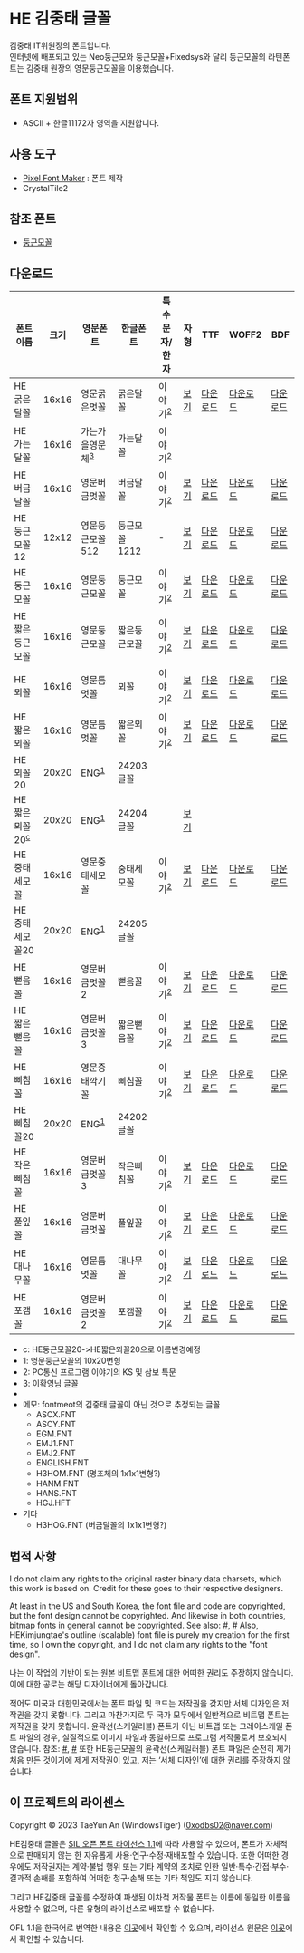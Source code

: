 # HE 김중태 글꼴
김중태 IT위원장의 폰트입니다.<br>
인터넷에 배포되고 있는 Neo둥근모와 둥근모꼴+Fixedsys와 달리 둥근모꼴의 라틴폰트는 김중태 원장의 영문둥근모꼴을 이용했습니다. 

## 폰트 지원범위
* ASCII + 한글11172자 영역을 지원합니다.

## 사용 도구
* [Pixel Font Maker](https://github.com/wintiger0222/pixel-font-maker) : 폰트 제작
* CrystalTile2

## 참조 폰트
* [둥근모꼴](https://ith.kr/about/font.html)

## 다운로드

| 폰트이름 | 크기 | 영문폰트 | 한글폰트 | 특수문자/한자 | 자형 | TTF |  WOFF2 |  BDF |
| ------- | ---- | ---- | ---- | ---- | ---- | ---- | ---- | ---- |
| HE굵은달꼴 | 16x16 | 영문굵은멋꼴 | 굵은달꼴 | 이야기<sup>[2](#footnote_2)</sup> | [보기](https://lsfont.quiple.dev/#https://wintiger0222.github.io/Silhoua_font/HEKimjungtae/HEGulgeunDalkkol.ttf)  | [다운로드](https://wintiger0222.github.io/Silhoua_font/HEKimjungtae/HEGulgeunDalkkol.ttf)   | [다운로드](https://wintiger0222.github.io/Silhoua_font/HEKimjungtae/HEGulgeunDalkkol.woff2)    | [다운로드](https://wintiger0222.github.io/Silhoua_font/HEKimjungtae/HEGulgeunDalkkol.bdf)    |
| HE가는달꼴 | 16x16 | 가는가을영문체<sup>[3](#footnote_3)</sup> | 가는달꼴 | 이야기<sup>[2](#footnote_2)</sup> |
| HE버금달꼴 | 16x16 | 영문버금멋꼴 | 버금달꼴 | 이야기<sup>[2](#footnote_2)</sup> | [보기](https://lsfont.quiple.dev/#https://wintiger0222.github.io/Silhoua_font/HEKimjungtae/HEBeogeumDalkkol.ttf)  | [다운로드](https://wintiger0222.github.io/Silhoua_font/HEKimjungtae/HEBeogeumDalkkol.ttf)   | [다운로드](https://wintiger0222.github.io/Silhoua_font/HEKimjungtae/HEBeogeumDalkkol.woff2)    | [다운로드](https://wintiger0222.github.io/Silhoua_font/HEKimjungtae/HEBeogeumDalkkol.bdf)    |
| HE둥근모꼴12 | 12x12| 영문둥근모꼴512 | 둥근모꼴1212 | - | [보기](https://lsfont.quiple.dev/#https://wintiger0222.github.io/Silhoua_font/HEKimjungtae/HEDunggeunmokkol12.ttf)  | [다운로드](https://wintiger0222.github.io/Silhoua_font/HEKimjungtae/HEDunggeunmokkol12.ttf)   | [다운로드](https://wintiger0222.github.io/Silhoua_font/HEKimjungtae/HEDunggeunmokkol12.woff2)    | [다운로드](https://wintiger0222.github.io/Silhoua_font/HEKimjungtae/HEDunggeunmokkol12.bdf)    |
| HE둥근모꼴 | 16x16 | 영문둥근모꼴 | 둥근모꼴 | 이야기<sup>[2](#footnote_2)</sup> | [보기](https://lsfont.quiple.dev/#https://wintiger0222.github.io/Silhoua_font/HEKimjungtae/HEDunggeunmokkol.ttf)  | [다운로드](https://wintiger0222.github.io/Silhoua_font/HEKimjungtae/HEDunggeunmokkol.ttf)   | [다운로드](https://wintiger0222.github.io/Silhoua_font/HEKimjungtae/HEDunggeunmokkol.woff2)    | [다운로드](https://wintiger0222.github.io/Silhoua_font/HEKimjungtae/HEDunggeunmokkol.bdf)    |
| HE짧은둥근모꼴 | 16x16 | 영문둥근모꼴 | 짧은둥근모꼴 | 이야기<sup>[2](#footnote_2)</sup> | [보기](https://lsfont.quiple.dev/#https://wintiger0222.github.io/Silhoua_font/HEKimjungtae/HEJjalbeunDunggeunmokkol.ttf)  | [다운로드](https://wintiger0222.github.io/Silhoua_font/HEKimjungtae/HEJjalbeunDunggeunmokkol.ttf)   | [다운로드](https://wintiger0222.github.io/Silhoua_font/HEKimjungtae/HEJjalbeunDunggeunmokkol.woff2)    | [다운로드](https://wintiger0222.github.io/Silhoua_font/HEKimjungtae/HEJjalbeunDunggeunmokkol.bdf)    |
| HE뫼꼴 | 16x16 | 영문틈멋꼴 | 뫼꼴 | 이야기<sup>[2](#footnote_2)</sup> | [보기](https://lsfont.quiple.dev/#https://wintiger0222.github.io/Silhoua_font/HEKimjungtae/HEMoekkol.ttf)  | [다운로드](https://wintiger0222.github.io/Silhoua_font/HEKimjungtae/HEMoekkol.ttf)   | [다운로드](https://wintiger0222.github.io/Silhoua_font/HEKimjungtaeHEMoekkol/.woff2)    | [다운로드](https://wintiger0222.github.io/Silhoua_font/HEKimjungtae/HEMoekkol.bdf)    |
| HE짧은뫼꼴 | 16x16 | 영문틈멋꼴 | 짧은뫼꼴 | 이야기<sup>[2](#footnote_2)</sup> | [보기](https://lsfont.quiple.dev/#https://wintiger0222.github.io/Silhoua_font/HEKimjungtae/HEJjalbeunMoekkol.ttf)  | [다운로드](https://wintiger0222.github.io/Silhoua_font/HEKimjungtae/HEJjalbeunMoekkol.ttf)   | [다운로드](https://wintiger0222.github.io/Silhoua_font/HEKimjungtae/HEJjalbeunMoekkol.woff2)    | [다운로드](https://wintiger0222.github.io/Silhoua_font/HEKimjungtae/HEJjalbeunMoekkol.bdf)    |
| HE뫼꼴20 | 20x20 | ENG<sup>[1](#footnote_1)</sup>  | 24203글꼴 |
| HE짧은뫼꼴20<sup>[c](#footnote_c)</sup> | 20x20 | ENG<sup>[1](#footnote_1)</sup> | 24204글꼴 |  | [보기](https://lsfont.quiple.dev/#https://wintiger0222.github.io/Silhoua_font/HEKimjungtae/HEDunggeunmokkol20.ttf)  |    |     |     |
| HE중태세모꼴 | 16x16 |  영문중태세모꼴 | 중태세모꼴 | 이야기<sup>[2](#footnote_2)</sup> | [보기](https://lsfont.quiple.dev/#https://wintiger0222.github.io/Silhoua_font/HEKimjungtae/HEJungtaesemokkol.ttf)  | [다운로드](https://wintiger0222.github.io/Silhoua_font/HEKimjungtae/HEJungtaesemokkol.ttf)   | [다운로드](https://wintiger0222.github.io/Silhoua_font/HEKimjungtae/HEJungtaesemokkol.woff2)    | [다운로드](https://wintiger0222.github.io/Silhoua_font/HEKimjungtae/HEJungtaesemokkol.bdf)    |
| HE중태세모꼴20 | 20x20 | ENG<sup>[1](#footnote_1)</sup>   | 24205글꼴 |
| HE뻗음꼴 | 16x16 | 영문버금멋꼴2 | 뻗음꼴 | 이야기<sup>[2](#footnote_2)</sup> | [보기](https://lsfont.quiple.dev/#https://wintiger0222.github.io/Silhoua_font/HEKimjungtae/HEPpeodeumkkol.ttf)  | [다운로드](https://wintiger0222.github.io/Silhoua_font/HEKimjungtae/HEPpeodeumkkol.ttf)   | [다운로드](https://wintiger0222.github.io/Silhoua_font/HEKimjungtae/HEPpeodeumkkol.woff2)    | [다운로드](https://wintiger0222.github.io/Silhoua_font/HEKimjungtae/HEPpeodeumkkol.bdf)    |
| HE짧은뻗음꼴 | 16x16 | 영문버금멋꼴3 | 짧은뻗음꼴 | 이야기<sup>[2](#footnote_2)</sup> | [보기](https://lsfont.quiple.dev/#https://wintiger0222.github.io/Silhoua_font/HEKimjungtae/HEJjalbeunPpeodeumkkol.ttf)  | [다운로드](https://wintiger0222.github.io/Silhoua_font/HEKimjungtae/HEJjalbeunPpeodeumkkol.ttf)   | [다운로드](https://wintiger0222.github.io/Silhoua_font/HEKimjungtae/HEJjalbeunPpeodeumkkol.woff2)    | [다운로드](https://wintiger0222.github.io/Silhoua_font/HEKimjungtae/HEJjalbeunPpeodeumkkol.bdf)    |
| HE삐침꼴 | 16x16 | 영문중태깍기꼴 | 삐침꼴 | 이야기<sup>[2](#footnote_2)</sup> | [보기](https://lsfont.quiple.dev/#https://wintiger0222.github.io/Silhoua_font/HEKimjungtae/HEPpichimkkol.ttf)  | [다운로드](https://wintiger0222.github.io/Silhoua_font/HEKimjungtae/HEPpichimkkol.ttf)   | [다운로드](https://wintiger0222.github.io/Silhoua_font/HEKimjungtae/HEPpichimkkol.woff2)    | [다운로드](https://wintiger0222.github.io/Silhoua_font/HEKimjungtae/HEPpichimkkol.bdf)    |
| HE삐침꼴20 | 20x20 |  ENG<sup>[1](#footnote_1)</sup>  | 24202글꼴 |
| HE작은삐침꼴 | 16x16 | 영문버금멋꼴3 | 작은삐침꼴 | 이야기<sup>[2](#footnote_2)</sup> | [보기](https://lsfont.quiple.dev/#https://wintiger0222.github.io/Silhoua_font/HEKimjungtae/HEJageunppichimkkol.ttf)  | [다운로드](https://wintiger0222.github.io/Silhoua_font/HEKimjungtae/HEJageunppichimkkol.ttf)   | [다운로드](https://wintiger0222.github.io/Silhoua_font/HEKimjungtae/HEJageunppichimkkol.woff2)    | [다운로드](https://wintiger0222.github.io/Silhoua_font/HEKimjungtae/HEJageunppichimkkol.bdf)    |
| HE풀잎꼴 | 16x16 | 영문버금멋꼴 | 풀잎꼴 | 이야기<sup>[2](#footnote_2)</sup> | [보기](https://lsfont.quiple.dev/#https://wintiger0222.github.io/Silhoua_font/HEKimjungtae/HEPuripkkol.ttf)  | [다운로드](https://wintiger0222.github.io/Silhoua_font/HEKimjungtae/HEPuripkkol.ttf)   | [다운로드](https://wintiger0222.github.io/Silhoua_font/HEKimjungtae/HEPuripkkol.woff2)    | [다운로드](https://wintiger0222.github.io/Silhoua_font/HEKimjungtae/HEPuripkkol.bdf)    |
| HE대나무꼴 | 16x16 |영문틈멋꼴  | 대나무꼴 | 이야기<sup>[2](#footnote_2)</sup> | [보기](https://lsfont.quiple.dev/#https://wintiger0222.github.io/Silhoua_font/HEKimjungtae/HEDaenamukkol.ttf)  | [다운로드](https://wintiger0222.github.io/Silhoua_font/HEKimjungtae/HEDaenamukkol.ttf)   | [다운로드](https://wintiger0222.github.io/Silhoua_font/HEKimjungtae/HEDaenamukkol.woff2)    | [다운로드](https://wintiger0222.github.io/Silhoua_font/HEKimjungtae/HEDaenamukkol.bdf)    |
| HE포갬꼴 | 16x16 | 영문버금멋꼴2 | 포갬꼴 | 이야기<sup>[2](#footnote_2)</sup> | [보기](https://lsfont.quiple.dev/#https://wintiger0222.github.io/Silhoua_font/HEKimjungtae/HEPogaemkkol.ttf)  | [다운로드](https://wintiger0222.github.io/Silhoua_font/HEKimjungtae/HEPogaemkkol.ttf)   | [다운로드](https://wintiger0222.github.io/Silhoua_font/HEKimjungtae/HEPogaemkkol.woff2)    | [다운로드](https://wintiger0222.github.io/Silhoua_font/HEKimjungtae/HEPogaemkkol.bdf)    |

* <a name="footnote_c">c</a>: HE둥근모꼴20->HE짧은뫼꼴20으로 이름변경예정
* <a name="footnote_1">1</a>: 영문둥근모꼴의 10x20변형
* <a name="footnote_2">2</a>: PC통신 프로그램 이야기의 KS 및 삼보 특문
* <a name="footnote_3">3</a>: 이확영님 글꼴
* 
* 메모: fontmeot의 김중태 글꼴이 아닌 것으로 추정되는 글꼴 
  * ASCX.FNT
  * ASCY.FNT
  * EGM.FNT
  * EMJ1.FNT
  * EMJ2.FNT
  * ENGLISH.FNT
  * H3HOM.FNT (명조체의 1x1x1변형?)
  * HANM.FNT
  * HANS.FNT
  * HGJ.HFT
* 기타
  * H3HOG.FNT (버금달꼴의 1x1x1변형?)
  
## 법적 사항
I do not claim any rights to the original raster binary data charsets, which this work is based on. Credit for these goes to their respective designers.

At least in the US and South Korea, the font file and code are copyrighted, but the font design cannot be copyrighted. And likewise in both countries, bitmap fonts in general cannot be copyrighted. See also: [#](https://int10h.org/oldschool-pc-fonts/readme/#legal_stuff), [#](http://kasanlaw.com/bbs/board.php?bo_table=sub04_2&wr_id=226) Also, HEKimjungtae's outline (scalable) font file is purely my creation for the first time, so I own the copyright, and I do not claim any rights to the "font design".

나는 이 작업의 기반이 되는 원본 비트맵 폰트에 대한 어떠한 권리도 주장하지 않습니다. 이에 대한 공로는 해당 디자이너에게 돌아갑니다.

적어도 미국과 대한민국에서는 폰트 파일 및 코드는 저작권을 갖지만 서체 디자인은 저작권을 갖지 못합니다. 그리고 마찬가지로 두 국가 모두에서 일반적으로 비트맵 폰트는 저작권을 갖지 못합니다. 윤곽선(스케일러블) 폰트가 아닌 비트맵 또는 그레이스케일 폰트 파일의 경우, 실질적으로 이미지 파일과 동일하므로 프로그램 저작물로서 보호되지 않습니다. 참조: [#](https://int10h.org/oldschool-pc-fonts/readme/#legal_stuff), [#](http://kasanlaw.com/bbs/board.php?bo_table=sub04_2&wr_id=226) 또한 HE둥근모꼴의 윤곽선(스케일러블) 폰트 파일은 순전히 제가 처음 만든 것이기에 제게 저작권이 있고, 저는 ‘서체 디자인’에 대한 권리를 주장하지 않습니다.

## 이 프로젝트의 라이센스
Copyright © 2023 TaeYun An (WindowsTiger) (0xodbs02@naver.com)

HE김중태 글꼴은 [SIL 오픈 폰트 라이선스 1.1](https://scripts.sil.org/cms/scripts/page.php?site_id=nrsi&id=OFL)에 따라 사용할 수 있으며, 폰트가 자체적으로 판매되지 않는 한 자유롭게 사용·연구·수정·재배포할 수 있습니다. 또한 어떠한 경우에도 저작권자는 계약·불법 행위 또는 기타 계약의 조치로 인한 일반·특수·간접·부수·결과적 손해를 포함하여 어떠한 청구·손해 또는 기타 책임도 지지 않습니다.

그리고 HE김중태 글꼴를 수정하여 파생된 이차적 저작물 폰트는 이름에 동일한 이름을 사용할 수 없으며, 다른 유형의 라이선스로 배포할 수 없습니다.

OFL 1.1을 한국어로 번역한 내용은 [이곳](LICENSE_ko.md)에서 확인할 수 있으며, 라이선스 원문은 [이곳](LICENSE.md)에서 확인할 수 있습니다.
